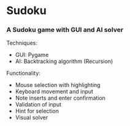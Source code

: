 <h1>Sudoku</h1>
<h3>A Sudoku game with GUI and AI solver</h3>
<p>Techniques:</p>
<ul>
  <li>GUI: Pygame</li>
  <li>AI: Backtracking algorithm (Recursion)</li>
</ul>
<p>Functionality:</p>
<ul>
  <li>Mouse selection with highlighting</li>
  <li>Keyboard movement and input</li>
  <li>Note inserts and enter confirmation</li>
  <li>Validation of input</li>
  <li>Hint for selection</li>
  <li>Visual solver</li>
</ul>
